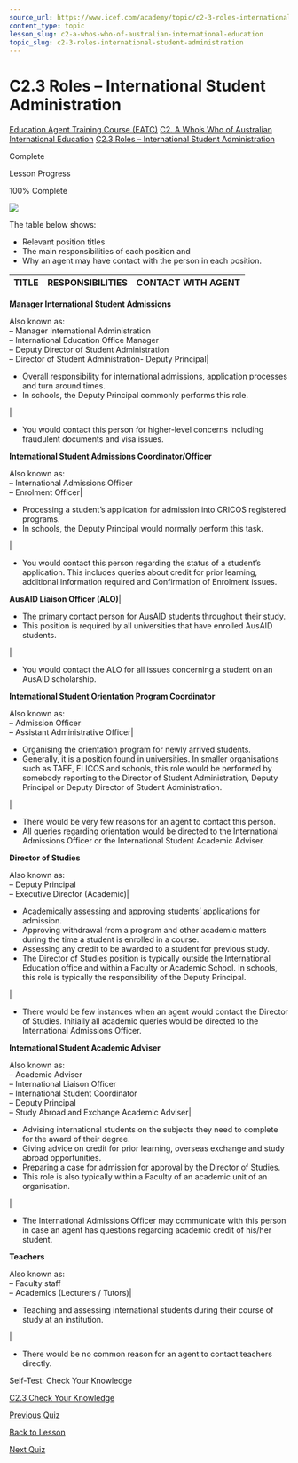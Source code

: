 ```yaml
---
source_url: https://www.icef.com/academy/topic/c2-3-roles-international-student-administration/
content_type: topic
lesson_slug: c2-a-whos-who-of-australian-international-education
topic_slug: c2-3-roles-international-student-administration
---
```


# C2.3 Roles – International Student Administration

[Education Agent Training Course (EATC)](https://www.icef.com/academy/courses/education-agent-training-course-eatc/) [C2. A Who’s Who of Australian International Education](https://www.icef.com/academy/lessons/c2-a-whos-who-of-australian-international-education/) [C2.3 Roles – International Student Administration](https://www.icef.com/academy/topic/c2-3-roles-international-student-administration/)

Complete

Lesson Progress 

100% Complete 

![](https://www.icef.com/academy/wp-content/uploads/2022/09/pexels-kindel-media-7054757-1024x577.jpg)

The table below shows:

  * Relevant position titles
  * The main responsibilities of each position and
  * Why an agent may have contact with the person in each position.

**TITLE**| **RESPONSIBILITIES**| **CONTACT WITH AGENT**  
---|---|---  
**Manager International Student Admissions**  
  
Also known as:  
– Manager International Administration  
– International Education Office Manager  
– Deputy Director of Student Administration  
– Director of Student Administration- Deputy Principal| 

  * Overall responsibility for international admissions, application processes and turn around times.
  * In schools, the Deputy Principal commonly performs this role.

| 

  * You would contact this person for higher-level concerns including fraudulent documents and visa issues.

  
**International Student Admissions Coordinator/Officer**  
  
Also known as:  
– International Admissions Officer  
– Enrolment Officer| 

  * Processing a student’s application for admission into CRICOS registered programs.
  * In schools, the Deputy Principal would normally perform this task.

| 

  * You would contact this person regarding the status of a student’s application. This includes queries about credit for prior learning, additional information required and Confirmation of Enrolment issues.

  
**AusAID Liaison Officer (ALO)**| 

  * The primary contact person for AusAID students throughout their study.
  * This position is required by all universities that have enrolled AusAID students.

| 

  * You would contact the ALO for all issues concerning a student on an AusAID scholarship.

  
**International Student Orientation Program Coordinator**  
  
Also known as:  
– Admission Officer  
– Assistant Administrative Officer| 

  * Organising the orientation program for newly arrived students.
  * Generally, it is a position found in universities. In smaller organisations such as TAFE, ELICOS and schools, this role would be performed by somebody reporting to the Director of Student Administration, Deputy Principal or Deputy Director of Student Administration.

| 

  * There would be very few reasons for an agent to contact this person.
  * All queries regarding orientation would be directed to the International Admissions Officer or the International Student Academic Adviser.

  
**Director of Studies**  
  
Also known as:  
– Deputy Principal  
– Executive Director (Academic)| 

  * Academically assessing and approving students’ applications for admission.
  * Approving withdrawal from a program and other academic matters during the time a student is enrolled in a course.
  * Assessing any credit to be awarded to a student for previous study.
  * The Director of Studies position is typically outside the International Education office and within a Faculty or Academic School. In schools, this role is typically the responsibility of the Deputy Principal.

| 

  * There would be few instances when an agent would contact the Director of Studies. Initially all academic queries would be directed to the International Admissions Officer.

  
**International Student Academic Adviser**  
  
Also known as:  
– Academic Adviser  
– International Liaison Officer  
– International Student Coordinator  
– Deputy Principal  
– Study Abroad and Exchange Academic Adviser| 

  * Advising international students on the subjects they need to complete for the award of their degree.
  * Giving advice on credit for prior learning, overseas exchange and study abroad opportunities.
  * Preparing a case for admission for approval by the Director of Studies.
  * This role is also typically within a Faculty of an academic unit of an organisation.

| 

  * The International Admissions Officer may communicate with this person in case an agent has questions regarding academic credit of his/her student.

  
**Teachers**  
  
Also known as:  
– Faculty staff  
– Academics (Lecturers / Tutors)| 

  * Teaching and assessing international students during their course of study at an institution.

| 

  * There would be no common reason for an agent to contact teachers directly.

  
  
Self-Test: Check Your Knowledge

[ C2.3 Check Your Knowledge ](https://www.icef.com/academy/quizzes/c2-3-check-your-knowledge/)

[ Previous Quiz ](https://www.icef.com/academy/quizzes/c2-2-check-your-knowledge-2/)

[Back to Lesson](https://www.icef.com/academy/lessons/c2-a-whos-who-of-australian-international-education/)

[ Next Quiz ](https://www.icef.com/academy/quizzes/c2-3-check-your-knowledge/)
